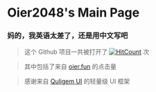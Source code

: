 # Oier2048's Main Page
### 妈的，我英语太差了，还是用中文写吧
> 这个 Github 项目一共被打开了 [![HitCount](https://hits.dwyl.com/bohanjun/Oier2048.svg)](https://hits.dwyl.com/bohanjun/Oier2048) 次

> 其中包括了来自 [oier.fun](https://oier.fun/) 的点击量

> 感谢来自 [Quligem UI](https://github.com/bohanjun/quligem-ui) 的轻量级 UI 框架
